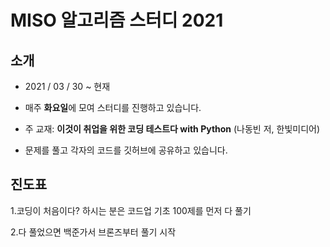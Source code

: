 
# MISO 알고리즘 스터디 2021

## 소개

- 2021 / 03 / 30 ~ 현재

- 매주 **화요일**에 모여 스터디를 진행하고 있습니다.

- 주 교재: **이것이 취업을 위한 코딩 테스트다 with Python** (나동빈 저, 한빛미디어)

- 문제를 풀고 각자의 코드를 깃허브에 공유하고 있습니다.

## 진도표

1.코딩이 처음이다? 하시는 분은 코드업 기초 100제를 먼저 다 풀기

2.다 풀었으면 백준가서 브론즈부터 풀기 시작
